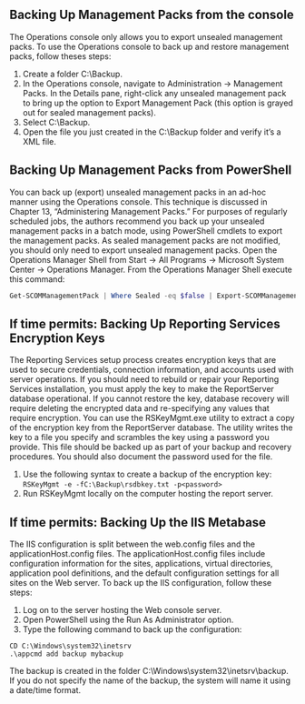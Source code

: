 ## Backing Up Management Packs from the console
The Operations console only allows you to export unsealed management packs. To use the Operations console to back up and restore management packs, follow theses steps:
1. Create a folder C:\Backup.
2. In the Operations console, navigate to Administration -> Management Packs. In the Details pane, right-click any unsealed management pack to bring up the option to Export Management Pack (this option is grayed out for sealed management packs).
3. Select C:\Backup.
4. Open the file you just created in the C:\Backup folder and verify it’s a XML file.

## Backing Up Management Packs from PowerShell
You can back up (export) unsealed management packs in an ad-hoc manner using the Operations console. This technique is discussed in Chapter 13, “Administering Management Packs.” For purposes of regularly scheduled jobs, the authors recommend you back up your unsealed management packs in a batch mode, using PowerShell cmdlets to export the management packs. As sealed management packs are not modified, you should only need to export unsealed management packs. Open the Operations Manager Shell from Start -> All Programs -> Microsoft System Center -> Operations Manager. From the Operations Manager Shell execute this command:
```powershell
Get-SCOMManagementPack | Where Sealed -eq $false | Export-SCOMManagementPack -Path C:\Backup
```

## If time permits: Backing Up Reporting Services Encryption Keys
The Reporting Services setup process creates encryption keys that are used to secure credentials, connection information, and accounts used with server operations. If you should need to rebuild or repair your Reporting Services installation, you must apply the key to make the ReportServer database operational. If you cannot restore the key, database recovery will require deleting the encrypted data and re-specifying any values that require encryption. You can use the RSKeyMgmt.exe utility to extract a copy of the encryption key from the ReportServer database. The utility writes the key to a file you specify and scrambles the key using a password you provide. This file should be backed up as part of your backup and recovery procedures. You should also document the password used for the file.
1. Use the following syntax to create a backup of the encryption key:
```RSKeyMgmt -e -fC:\Backup\rsdbkey.txt -p<password>```
1. Run RSKeyMgmt locally on the computer hosting the report server.

## If time permits: Backing Up the IIS Metabase
The IIS configuration is split between the web.config files and the applicationHost.config files. The applicationHost.config files include configuration information for the sites, applications, virtual directories, application pool definitions, and the default configuration settings for all sites on the Web server. To back up the IIS configuration, follow these steps:
1. Log on to the server hosting the Web console server.
2. Open PowerShell using the Run As Administrator option.
3. Type the following command to back up the configuration:
```
CD C:\Windows\system32\inetsrv
.\appcmd add backup mybackup
```
The backup is created in the folder C:\Windows\system32\inetsrv\backup. If you do not specify the name of the backup, the system will name it using a date/time format.

